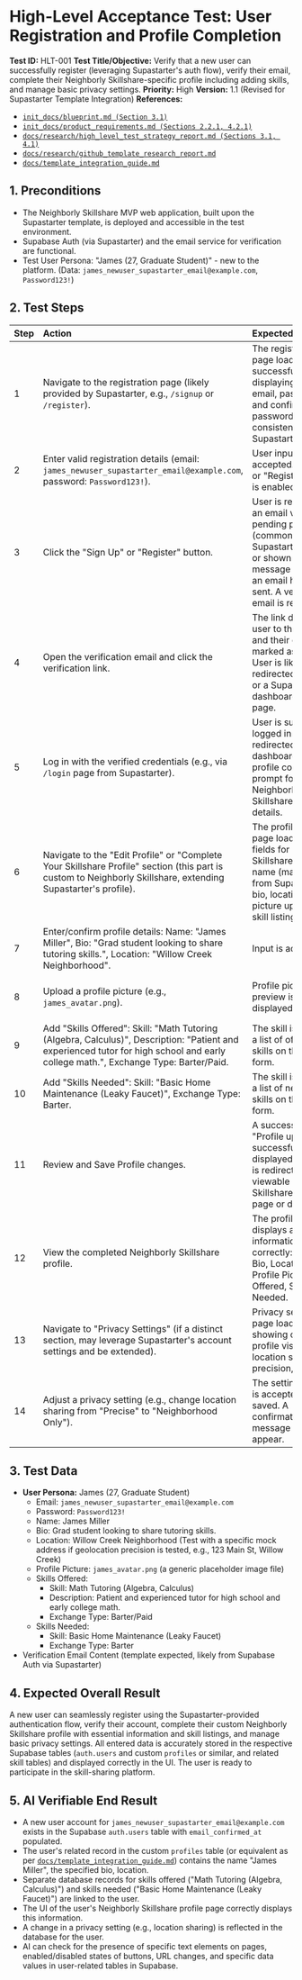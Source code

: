 # High-Level Acceptance Test: User Registration and Profile Completion

**Test ID:** HLT-001
**Test Title/Objective:** Verify that a new user can successfully register (leveraging Supastarter's auth flow), verify their email, complete their Neighborly Skillshare-specific profile including adding skills, and manage basic privacy settings.
**Priority:** High
**Version:** 1.1 (Revised for Supastarter Template Integration)
**References:**
*   [`init_docs/blueprint.md (Section 3.1)`](../../../init_docs/blueprint.md#L34)
*   [`init_docs/product_requirements.md (Sections 2.2.1, 4.2.1)`](../../../init_docs/product_requirements.md#L103)
*   [`docs/research/high_level_test_strategy_report.md (Sections 3.1, 4.1)`](../../research/high_level_test_strategy_report.md#L43)
*   [`docs/research/github_template_research_report.md`](../../research/github_template_research_report.md)
*   [`docs/template_integration_guide.md`](../../template_integration_guide.md)

## 1. Preconditions
*   The Neighborly Skillshare MVP web application, built upon the Supastarter template, is deployed and accessible in the test environment.
*   Supabase Auth (via Supastarter) and the email service for verification are functional.
*   Test User Persona: "James (27, Graduate Student)" - new to the platform. (Data: `james_newuser_supastarter_email@example.com`, `Password123!`)

## 2. Test Steps

| Step | Action                                                                                                | Expected Result                                                                                                                                  | AI Verifiable Completion Criterion                                                                                                                                                                                                                            |
| :--- | :---------------------------------------------------------------------------------------------------- | :----------------------------------------------------------------------------------------------------------------------------------------------- | :------------------------------------------------------------------------------------------------------------------------------------------------------------------------------------------------------------------------------------------------------------ |
| 1    | Navigate to the registration page (likely provided by Supastarter, e.g., `/signup` or `/register`).     | The registration page loads successfully, displaying fields for email, password, and confirm password, consistent with Supastarter's UI.        | AI: Verify page title is "Sign Up" or "Register". Required input fields (`email`, `password`, `confirmPassword` or similar, as per Supastarter convention) are present and visible.                                                                  |
| 2    | Enter valid registration details (email: `james_newuser_supastarter_email@example.com`, password: `Password123!`). | User input is accepted. "Sign Up" or "Register" button is enabled.                                                                             | AI: Verify input fields contain the entered data. Button with text "Sign Up" or "Register" (as per Supastarter) is enabled.                                                                                                                            |
| 3    | Click the "Sign Up" or "Register" button.                                                             | User is redirected to an email verification pending page (common in Supastarter flows) or shown a message indicating an email has been sent. A verification email is received. | AI: Verify URL changes to a verification pending page OR a success message "Verification email sent" (or similar) is displayed. (Email receipt is manually verified or mocked). Database: User record created in Supabase `auth.users` table with `email_confirmed_at` as null. |
| 4    | Open the verification email and click the verification link.                                          | The link directs the user to the platform, and their email is marked as verified. User is likely redirected to login or a Supastarter dashboard/welcome page.             | AI: Verify URL changes to login page or dashboard. A success message "Email successfully verified" (or similar) is displayed. Database: User record for `james_newuser_supastarter_email@example.com` in `auth.users` has `email_confirmed_at` populated. |
| 5    | Log in with the verified credentials (e.g., via `/login` page from Supastarter).                      | User is successfully logged in and redirected to their dashboard or a profile completion prompt for Neighborly Skillshare specific details.          | AI: Verify successful login (e.g., presence of a "Logout" button or user-specific element from Supastarter, or URL change to a protected route like `/dashboard`).                                                                        |
| 6    | Navigate to the "Edit Profile" or "Complete Your Skillshare Profile" section (this part is custom to Neighborly Skillshare, extending Supastarter's profile). | The profile editing page loads with fields for Neighborly Skillshare specifics: name (may pre-fill from Supastarter), bio, location, profile picture upload, and skill listings. | AI: Verify page title is "Edit Profile" or "Complete Your Skillshare Profile". Input fields for `name`, `bio`, `location`, `profile_picture_upload`, `skills_offered`, `skills_needed` are present.                                               |
| 7    | Enter/confirm profile details: Name: "James Miller", Bio: "Grad student looking to share tutoring skills.", Location: "Willow Creek Neighborhood". | Input is accepted.                                                                                                                               | AI: Verify input fields contain the entered data.                                                                                                                                                                                                             |
| 8    | Upload a profile picture (e.g., `james_avatar.png`).                                                    | Profile picture preview is displayed.                                                                                                            | AI: Verify an `<img>` tag associated with the profile picture displays an image (focus on presence of `src` attribute). Supabase Storage should receive the file.                                                                                 |
| 9    | Add "Skills Offered": Skill: "Math Tutoring (Algebra, Calculus)", Description: "Patient and experienced tutor for high school and early college math.", Exchange Type: Barter/Paid. | The skill is added to a list of offered skills on the profile form.                                                                              | AI: Verify the skill "Math Tutoring (Algebra, Calculus)" appears in a list identified as "Skills Offered" with associated details.                                                                                                                          |
| 10   | Add "Skills Needed": Skill: "Basic Home Maintenance (Leaky Faucet)", Exchange Type: Barter.           | The skill is added to a list of needed skills on the profile form.                                                                               | AI: Verify the skill "Basic Home Maintenance (Leaky Faucet)" appears in a list identified as "Skills Needed".                                                                                                                                              |
| 11   | Review and Save Profile changes.                                                                      | A success message "Profile updated successfully" is displayed. The user is redirected to their viewable Neighborly Skillshare profile page or dashboard. | AI: Verify success message is displayed. URL changes to profile view page or dashboard. Database: Custom `profiles` table (linked to `auth.users`) for `james_newuser_supastarter_email@example.com` is updated/created with name, bio, location, skills. |
| 12   | View the completed Neighborly Skillshare profile.                                                       | The profile page displays all entered information correctly: Name, Bio, Location, Profile Picture, Skills Offered, Skills Needed.                | AI: Verify text "James Miller", "Grad student...", "Willow Creek...", "Math Tutoring...", "Basic Home Maintenance..." are present on the page. Profile picture `<img>` tag has a valid `src`.                                                                   |
| 13   | Navigate to "Privacy Settings" (if a distinct section, may leverage Supastarter's account settings and be extended). | Privacy settings page loads, showing options for profile visibility, location sharing precision, etc.                                            | AI: Verify page title is "Privacy Settings" or "Account Settings". Presence of controls related to Neighborly Skillshare-specific privacy options (e.g., skill visibility, location precision for skills).                                      |
| 14   | Adjust a privacy setting (e.g., change location sharing from "Precise" to "Neighborhood Only").       | The setting change is accepted and saved. A confirmation message may appear.                                                                     | AI: Verify the selected privacy option is active/highlighted. Success message "Privacy settings updated" displayed. Database: Relevant privacy setting in custom `profiles` table is updated.                                                           |

## 3. Test Data
*   **User Persona:** James (27, Graduate Student)
    *   Email: `james_newuser_supastarter_email@example.com`
    *   Password: `Password123!`
    *   Name: James Miller
    *   Bio: Grad student looking to share tutoring skills.
    *   Location: Willow Creek Neighborhood (Test with a specific mock address if geolocation precision is tested, e.g., 123 Main St, Willow Creek)
    *   Profile Picture: `james_avatar.png` (a generic placeholder image file)
    *   Skills Offered:
        *   Skill: Math Tutoring (Algebra, Calculus)
        *   Description: Patient and experienced tutor for high school and early college math.
        *   Exchange Type: Barter/Paid
    *   Skills Needed:
        *   Skill: Basic Home Maintenance (Leaky Faucet)
        *   Exchange Type: Barter
*   Verification Email Content (template expected, likely from Supabase Auth via Supastarter)

## 4. Expected Overall Result
A new user can seamlessly register using the Supastarter-provided authentication flow, verify their account, complete their custom Neighborly Skillshare profile with essential information and skill listings, and manage basic privacy settings. All entered data is accurately stored in the respective Supabase tables (`auth.users` and custom `profiles` or similar, and related skill tables) and displayed correctly in the UI. The user is ready to participate in the skill-sharing platform.

## 5. AI Verifiable End Result
*   A new user account for `james_newuser_supastarter_email@example.com` exists in the Supabase `auth.users` table with `email_confirmed_at` populated.
*   The user's related record in the custom `profiles` table (or equivalent as per [`docs/template_integration_guide.md`](../../template_integration_guide.md)) contains the name "James Miller", the specified bio, location.
*   Separate database records for skills offered ("Math Tutoring (Algebra, Calculus)") and skills needed ("Basic Home Maintenance (Leaky Faucet)") are linked to the user.
*   The UI of the user's Neighborly Skillshare profile page correctly displays this information.
*   A change in a privacy setting (e.g., location sharing) is reflected in the database for the user.
*   AI can check for the presence of specific text elements on pages, enabled/disabled states of buttons, URL changes, and specific data values in user-related tables in Supabase.